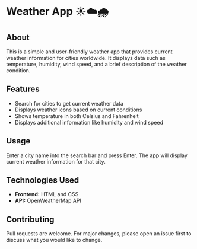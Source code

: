 # Weather App ☀️☁️🌧️

## About
This is a simple and user-friendly weather app that provides current weather information for cities worldwide. It displays data such as temperature, humidity, wind speed, and a brief description of the weather condition.

## Features
- Search for cities to get current weather data
- Displays weather icons based on current conditions
- Shows temperature in both Celsius and Fahrenheit
- Displays additional information like humidity and wind speed

## Usage
Enter a city name into the search bar and press Enter. The app will display current weather information for that city.

## Technologies Used
- **Frontend:** HTML and CSS
- **API:** OpenWeatherMap API

## Contributing
Pull requests are welcome. For major changes, please open an issue first to discuss what you would like to change.


